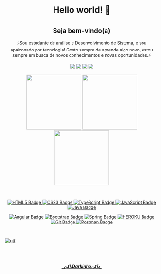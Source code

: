 # <h1 align="center">Hello world! 👋<h1>
 ### <h2 align="center">Seja bem-vindo(a)

 
 <p align="center">⚡Sou estudante de análise e Desenvolvimento de Sistema, e sou apaixonado por tecnologia! Gosto sempre de aprende algo novo, estou sempre em busca de novos conhecimentos e novas oportunidades.⚡</p>
 
 

<div align="center">
<a style="width: 33.3333%; text-align: center;" href="https://www.linkedin.com/in/danieloliver11/" target="_blank"><img src="https://img.shields.io/badge/-LinkedIn-%230077B5?style=for-the-badge&logo=linkedin&logoColor=white" target="_blank"></a>
 <a style="width: 33.3333%; text-align: center;" href="https://www.instagram.com/darkinhoo_/" target="_blank"><img src="https://img.shields.io/badge/Instagram-E4405F?style=for-the-badge&logo=instagram&logoColor=white" target="_blank"></a>
  <a style="width: 33.3333%; text-align: center;" href="https://steamcommunity.com/profiles/76561198119732963/" target="_blank"><img src="https://img.shields.io/badge/Steam-000000?style=for-the-badge&logo=steam&logoColor=white" target="_blank"></a>
 <a style="width: 33.3333%; text-align: center;" href="https://open.spotify.com/user/22jgernojfkv5ol7iomuzbebq" target="_blank"><img src="https://img.shields.io/badge/Spotify-1ED760?&style=for-the-badge&logo=spotify&logoColor=white" target="_blank"></a>
 
 
 

 

 </div>
 


  
   <div align="center" >
   
 <br>
  <a href="https://github.com/Danieloliver11">
  <img height="180em" src="https://github-readme-stats.vercel.app/api?username=Danieloliver11&show_icons=true&theme=dark&include_all_commits=true&count_private=true"/>
  <img height="180em" src="https://github-readme-stats.vercel.app/api/top-langs/?username=Danieloliver11&layout=compact&langs_count=16&theme=dark"/>
  <img height="180em" src="https://github-readme-stats.vercel.app/api/top-langs/?username=Danieloliver11&layout=compact&langs_count=7&theme=dark"/>
</div>

 <br>
 <br>
 
<div align="center">
 
![HTML5 Badge](https://img.shields.io/badge/HTML5-E34F26?style=for-the-badge&logo=html5&logoColor=white)
![CSS3 Badge](https://img.shields.io/badge/CSS3-1572B6?style=for-the-badge&logo=css3&logoColor=white)
![TypeScript Badge](https://img.shields.io/badge/TypeScript-007ACC?style=for-the-badge&logo=typescript&logoColor=white)
![JavaScript Badge](https://img.shields.io/badge/JavaScript-323330?style=for-the-badge&logo=javascript&logoColor=F7DF1E)
![Java Badge](https://img.shields.io/badge/Java-ED8B00?style=for-the-badge&logo=java&logoColor=white)




<!--[NPM Badge](https://img.shields.io/badge/npm-CB3837?style=for-the-badge&logo=npm&logoColor=white)-->
![Angular Badge](https://img.shields.io/badge/Angular-DD0031?style=for-the-badge&logo=angular&logoColor=white)
![Bootstrap Badge](https://img.shields.io/badge/Bootstrap-563D7C?style=for-the-badge&logo=bootstrap&logoColor=white)
![Spring Badge](https://img.shields.io/badge/Spring-6DB33F?style=for-the-badge&logo=spring&logoColor=white)
![HEROKU Badge](https://img.shields.io/badge/Heroku-430098?style=for-the-badge&logo=heroku&logoColor=white)
![Git Badge](https://img.shields.io/badge/Git-F05032?style=for-the-badge&logo=git&logoColor=white)
![Postman Badge](https://img.shields.io/badge/Postman-FF6C37?style=for-the-badge&logo=Postman&logoColor=white)
 <!--![Docker Badge](https://img.shields.io/badge/Docker-2CA5E0?style=for-the-badge&logo=docker&logoColor=white)-->
 
</div>
<br>
    
 ![gif](https://camo.githubusercontent.com/0b6a40b3776cae6637e5f4a81a6882842dc13ea8a8af6b7fb01c010082153466/687474703a2f2f636c756265646f736765656b732e636f6d2e62722f77702d636f6e74656e742f75706c6f6164732f323031362f30312f646f726d726d2e676966)
 
 <br>
 <br>
   <h5 align="center"> _داكنDarkinhoداكن_</h5>
 <br>
 <br>



<div style="display: inline_block"><br> 
    
    




 
 
 <!-- https://dev.to/envoy_/150-badges-for-github-pnk 


**Danieloliver11/Danieloliver11** is a ✨ _special_ ✨ repository because its `README.md` (this file) appears on your GitHub profile.

Here are some ideas to get you started:

- 🔭 I’m currently working on ...
- 🌱 I’m currently learning ...
- 👯 I’m looking to collaborate on ...
- 🤔 I’m looking for help with ...
- 💬 Ask me about ...
- 📫 How to reach me: ...
- 😄 Pronouns: ...
- ⚡ Fun fact: ... 
- -->
